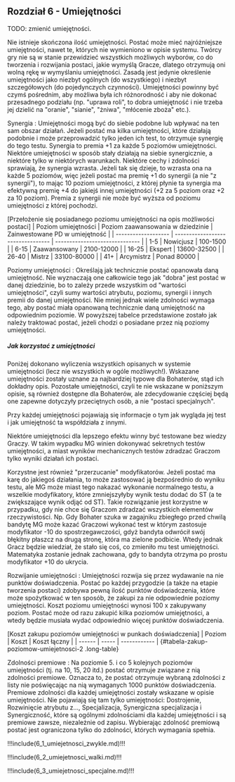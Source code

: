 ## Rozdział 6 - Umiejętności

TODO: zmienić umiejętności.

Nie istnieje skończona ilość umiejętności. Postać może mieć najróżniejsze umiejętności, nawet te, których nie wymieniono w opisie systemu. Twórcy gry nie są w stanie przewidzieć wszystkich możliwych wyborów, co do tworzenia i rozwijania postaci, jakie wymyślą Gracze, dlatego otrzymują oni wolną rękę w wymyślaniu umiejętności. Zasadą jest jedynie określenie umiejętności jako niezbyt ogólnych (do wszystkiego) i niezbyt szczegółowych (do pojedynczych czynności). Umiejętności powinny być czymś pośrednim, aby możliwa była ich różnorodność i aby nie dokonać przesadnego podziału (np. "uprawa roli", to dobra umiejętność i nie trzeba jej dzielić na "oranie", "sianie", "żniwa", "młócenie zboża" etc.). 

Synergia
: Umiejętności mogą być do siebie podobne lub wpływać na ten sam obszar działań. Jeżeli postać ma kilka umiejętności, które działają podobnie i może przeprowadzić tylko jeden ich test, to otrzymuje synergię do tego testu. Synergia to premia +1 za każde 5 poziomów umiejętności. Niektóre umiejętności w sposób stały działają na siebie synergicznie, a niektóre tylko w niektórych warunkach. Niektóre cechy i zdolności sprawiają, że synergia wzrasta. Jeżeli tak się dzieje, to wzrasta ona na każde 5 poziomów, więc jeżeli postać ma premię +1 do synergii (a nie "z synergii"), to mając 10 poziom umiejętności, z której płynie ta synergia ma efektywną premię +4 do jakiejś innej umiejętności (+2 za 5 poziom oraz +2 za 10 poziom). Premia z synergii nie może być wyższa od poziomu umiejętności z której pochodzi. 

[Przełożenie się posiadanego poziomu umiejętności na opis możliwości postaci]
| Poziom umiejętności | Poziom zaawansowania w dziedzinie | Zainwestowane PD w umiejętność |
| ------------------- | --------------------------------- | ------------------------------ |
| 1-5                 | Nowicjusz                         | 100-1500                       |
| 6-15                | Zaawansowany                      | 2100-12000                     |
| 16-25               | Ekspert                           | 13600-32500                    |
| 26-40               | Mistrz                            | 33100-80000                    |
| 41+                 | Arcymistrz                        | Ponad 80000                    |

Poziomy umiejętności
: Określają jak technicznie postać opanowała daną umiejętność. Nie wyznaczają one całkowicie tego jak "dobra" jest postać w danej dziedzinie, bo to zależy przede wszystkim od "wartości umiejętności", czyli sumy wartości atrybutu, poziomu, synergii i innych premii do danej umiejętności. Nie mniej jednak wiele zdolności wymaga tego, aby postać miała opanowaną technicznie daną umiejętność na odpowiednim poziomie. W powyższej tabelce przedstawione zostało jak należy traktować postać, jeżeli chodzi o posiadane przez nią poziomy umiejętności.  

<h5>Jak korzystać z umiejętności</h5>

Poniżej dokonano wyliczenia wszystkich opisanych w systemie umiejętności (lecz nie wszystkich w ogóle możliwych!). Wskazane umiejętności zostały uznane za najbardziej typowe dla Bohaterów, stąd ich dokładny opis. Pozostałe umiejętności, czyli te nie wskazane w poniższym opisie, są również dostępne dla Bohaterów, ale zdecydowanie częściej będą one zapewne dotyczyły przeciętnych osób, a nie "postaci specjalnych".

Przy każdej umiejętności pojawiają się informacje o tym jak wygląda jej test i jak umiejętność ta współdziała z innymi.

Niektóre umiejętności dla lepszego efektu winny być testowane bez wiedzy Graczy. W takim wypadku MG winien dokonywać sekretnych testów umiejętności, a miast wyników mechanicznych testów zdradzać Graczom tylko wyniki działań ich postaci.

Korzystne jest również "przerzucanie" modyfikatorów. Jeżeli postać ma karę do jakiegoś działania, to może zastosować ją bezpośrednio do wyniku testu, ale MG może miast tego nakazać wykonanie normalnego testu, a wszelkie modyfikatory, które zmniejszyłyby wynik testu dodać do ST (a te zwiększające wynik odjąć od ST). Takie rozwiązanie jest korzystne w przypadku, gdy nie chce się Graczom zdradzać wszystkich elementów rzeczywistości. Np. Gdy Bohater szuka w zagajniku zbiegłego przed chwilą bandytę MG może kazać Graczowi wykonać test w którym zastosuje modyfikator -10 do spostrzegawczości, gdyż bandyta odwrócił swój błękitny płaszcz na drugą stronę, która ma zielone podbicie. Wtedy jednak Gracz będzie wiedział, że stało się coś, co zmieniło mu test umiejętności. Matematyka zostanie jednak zachowana, gdy to bandyta otrzyma po prostu modyfikator +10 do ukrycia.

Rozwijanie umiejętności
: Umiejętności rozwija się przez wydawanie na nie punktów doświadczenia. Postać po każdej przygodzie (a także na etapie tworzenia postaci) zdobywa pewną ilość punktów doświadczenia, które może spożytkować w ten sposób, że zakupi za nie odpowiednie poziomy umiejętności. Koszt poziomu umiejętności wynosi 100 x zakupywany poziom. Postać może od razu zakupić kilka poziomów umiejętności, a wtedy będzie musiała wydać odpowiednio więcej punktów doświadczenia.

[Koszt zakupu poziomów umiejętności w punkach doświadczenia]
| Poziom | Koszt | Koszt łączny |
| ------ | ----- | ------------ |
{#tabela-zakup-poziomow-umiejetnosci-2 .long-table}

Zdolności premiowe
: Na poziomie 5. i co 5 kolejnych poziomów umiejętności (tj. na 10, 15, 20 itd.) postać otrzymuje związane z nią zdolności premiowe. Oznacza to, że postać otrzymuje wybraną zdolności z listy nie poświęcając na nią wymaganych 1000 punktów doświadczenia. Premiowe zdolności dla każdej umiejętności zostały wskazane w opisie umiejętności. Nie pojawiają się tam tylko umiejętności: Dostrojenie, Rozwinięcie atrybutu z..., Specjalizacja, Synergiczna specjalizacja i Synergiczność, które są ogólnymi zdolnościami dla każdej umiejętności i są premiowe zawsze, niezależnie od zapisu. Wybierając zdolność premiową postać jest ograniczona tylko do zdolności, których wymagania spełnia. 

!!!include(6_1_umiejetnosci_zwykle.md)!!!

!!!include(6_2_umiejetnosci_walki.md)!!!

!!!include(6_3_umiejetnosci_specjalne.md)!!!